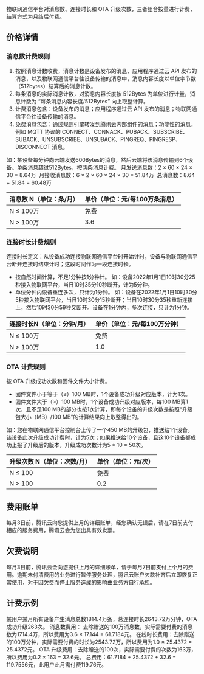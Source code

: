 ﻿物联网通信平台对消息数、连接时长和 OTA 升级次数，三者组合按量进行计费，结算方式为月结后付费。

## 价格详情

### 消息数计费规则

1. 按照消息计数收费，消息计数是设备发布的消息、应用程序通过云 API 发布的消息，以及物联网通信平台往设备传输的消息中，消息内容长度以单位字节数（512bytes）结算后的消息计数。
2. 每条消息的实际消息计数，对消息内容长度按 512Bytes 为单位进行计量，消息计数为 “每条消息内容长度/512Bytes” 向上取整计算。
3. 计费消息包含：设备发布的消息；应用程序通过云 API 发布的消息；物联网通信平台往设备传输的消息。
4. 免费消息包含：通过规则引擎转发到腾讯云内部组件的消息；功能性的消息，例如 MQTT 协议的 CONNECT、CONNACK、PUBACK、SUBSCRIBE、SUBACK、UNSUBSCRIBE、UNSUBACK、PINGREQ、PINGRESP、DISCONNECT 消息。

如：某设备每分钟向云端发送600Bytes的消息，然后云端将该消息传输到6个设备。单条消息超过512Bytes，按两条消息计费。
月发送消息数：2 × 60 × 24 × 30 = 8.64万 
月接收消息数：6 × 2 × 60 × 24 × 30 = 51.84万 
总消息数：8.64 + 51.84 = 60.48万

| 消息数 N（单位：条/月） | 单价（单位：元/每100万条消息） |
| ----------------------- | ------------------------------ |
| N ≤ 100万               | 免费                           |
| N > 100万               | 3.6                            |

### 连接时长计费规则

连接时长定义：从设备成功连接物联网通信平台时开始计时，设备与物联网通信平台断开连接时结束计时；这段时间作为一段连接时长。

- 按自然时间计算，不足1分钟按1分钟计。
  如：设备2022年1月1日10时30分25秒接入物联网平台，当日10时35分10秒断开，计为5分钟。
- 单位分钟内设备重连多次，只计为1分钟。
  如：设备在2022年1月1日10时30分5秒接入物联网平台，当日10时30分15秒断开；当日10时30分35秒重新连接上，然后10时30分59秒又断开。设备在1分钟内，多次连接，只计为1分钟。

| 连接时长N（单位：分钟/月） | 单价（单位：元/每100万分钟） |
| -------------------------- | ---------------------------- |
| N ≤ 100万                  | 免费                         |
| N > 100万                  | 1.0                          |



### OTA 计费规则

按 OTA 升级成功次数和固件文件大小计费。

- 固件文件小于等于（≤）100 MB时，1个设备成功升级对应版本，计为1次。
- 固件文件大于（>）100 MB时，1个设备成功升级对应版本，每100 MB算1次，且不足100 MB的部分也按1次计算，即每个设备的升级次数是按照“升级包大小（MB）/100 MB”的计算结果向上取整得出的。

如：您在物联网通信平台控制台上传了一个450 MB的升级包，推送给1个设备。该设备此次升级成功计费时，计为5次；如果推送给10个设备，且这10个设备都成功上报了升级后的版本，升级成功次数计为5 \* 10 = 50次。

| 升级次数 N（单位：次数/月） | 单价（单位：元/次） |
| --------------------------- | ------------------- |
| N ≤ 100                     | 免费                |
| N > 100                     | 0.2                 |

## 费用账单

每月3日前，腾讯云向您提供上月的详细账单，经您确认无误后，请在7日前支付相应的服务费用，腾讯云会为您出具有效发票。

## 欠费说明

每月3日前，腾讯云会向您提供上月的详细账单，请于每月7日前支付上个月的费用。逾期未付清费用的业务进行暂停服务处理，腾讯云账户欠款补齐后立即恢复正常使用，对于因欠费而停止服务造成的影响由业务方自行承担。

## 计费示例

某用户某月所有设备产生消息总数1814.4万条，总连接时长2643.72万分钟，OTA 成功升级263次。
消息数费用： 去除赠送的100万消息数，实际需要付费的消息数为1714.4万，所以费用为3.6 × 17.144 = 61.7184元。
在线时长费用：去除赠送的100万分钟，实际需要付费的时长为2543.72万，所以费用为1.0 × 25.4372 = 25.4372元。
OTA 升级费用：去除赠送的100次，实际需要付费的次数为163万，所以费用为0.2 × 163 = 32.6元。
总费用：61.7184 + 25.4372 + 32.6 = 119.7556元，此用户此月需付费119.76元。
